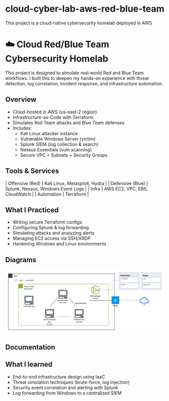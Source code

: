 # cloud-cyber-lab-aws-red-blue-team
This project is a cloud-native cybersecurity homelab deployed in AWS

# ☁️ Cloud Red/Blue Team Cybersecurity Homelab

This project is designed to simulate real-world Red and Blue Team workflows. I built this to deepen my hands-on experience with threat detection, log correlation, incident response, and infrastructure automation.

## Overview

- Cloud-hosted in AWS (us-east-2 region)
- Infrastructure-as-Code with Terraform
- Simulates Red Team attacks and Blue Team defenses
- Includes:
  - Kali Linux attacker instance
  - Vulnerable Windows Server (victim)
  - Splunk SIEM (log collection & search)
  - Nessus Essentials (vuln scanning)
  - Secure VPC + Subnets + Security Groups

## Tools & Services

| Offensive (Red) | Kali Linux, Metasploit, Hydra |
| Defensive (Blue) | Splunk, Nessus, Windows Event Logs |
| Infra | AWS EC2, VPC, EBS, CloudWatch |
| Automation | Terraform |

## What I Practiced

- Writing secure Terraform configs
- Configuring Splunk & log forwarding
- Simulating attacks and analyzing alerts
- Managing EC2 access via SSH/XRDP
- Hardening Windows and Linux environments

## Diagrams

![image alt](https://github.com/marsxarts/cloud-cyber-lab-aws-red-blue-team/blob/main/AWS%20cyber%20homelab%20diagram.png?raw=true)

## Documentation


## What I learned 


- End-to-end infrastructure design using IaaC
- Threat simulation techniques (brute-force, log injection)
- Security event correlation and alerting with Splunk
- Log forwarding from Windows to a centralized SIEM





